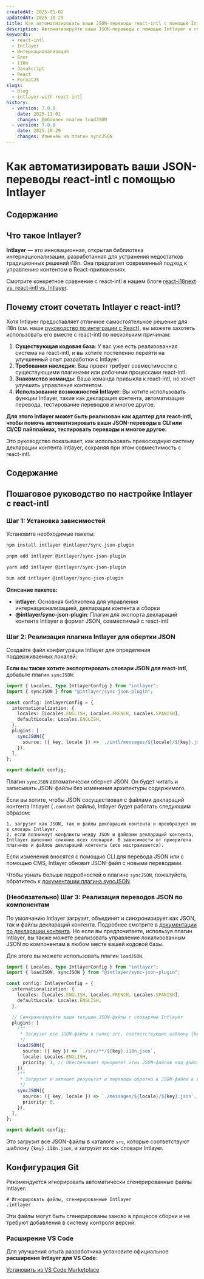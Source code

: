 ```yaml
---
createdAt: 2025-01-02
updatedAt: 2025-10-29
title: Как автоматизировать ваши JSON-переводы react-intl с помощью Intlayer
description: Автоматизируйте ваши JSON-переводы с помощью Intlayer и react-intl для улучшенной интернационализации в React-приложениях.
keywords:
  - react-intl
  - Intlayer
  - Интернационализация
  - Блог
  - i18n
  - JavaScript
  - React
  - FormatJS
slugs:
  - blog
  - intlayer-with-react-intl
history:
  - version: 7.0.6
    date: 2025-11-01
    changes: Добавлен плагин loadJSON
  - version: 7.0.0
    date: 2025-10-29
    changes: Изменён на плагин syncJSON
---
```


# Как автоматизировать ваши JSON-переводы react-intl с помощью Intlayer

## Содержание

<TOC/>

## Что такое Intlayer?

**Intlayer** — это инновационная, открытая библиотека интернационализации, разработанная для устранения недостатков традиционных решений i18n. Она предлагает современный подход к управлению контентом в React-приложениях.

Смотрите конкретное сравнение с react-intl в нашем блоге [react-i18next vs. react-intl vs. Intlayer](https://github.com/aymericzip/intlayer/blob/main/docs/blog/ru/react-i18next_vs_react-intl_vs_intlayer.md).

## Почему стоит сочетать Intlayer с react-intl?

Хотя Intlayer предоставляет отличное самостоятельное решение для i18n (см. наше [руководство по интеграции с React](https://github.com/aymericzip/intlayer/blob/main/docs/docs/ru/intlayer_with_vite+react.md)), вы можете захотеть использовать его вместе с react-intl по нескольким причинам:

1. **Существующая кодовая база**: У вас уже есть реализованная система на react-intl, и вы хотите постепенно перейти на улучшенный опыт разработки с Intlayer.
2. **Требования наследия**: Ваш проект требует совместимости с существующими плагинами или рабочими процессами react-intl.
3. **Знакомство команды**: Ваша команда привыкла к react-intl, но хочет улучшить управление контентом.
4. **Использование возможностей Intlayer**: Вы хотите использовать функции Intlayer, такие как декларация контента, автоматизация перевода, тестирование переводов и многое другое.

**Для этого Intlayer может быть реализован как адаптер для react-intl, чтобы помочь автоматизировать ваши JSON-переводы в CLI или CI/CD пайплайнах, тестировать переводы и многое другое.**

Это руководство показывает, как использовать превосходную систему декларации контента Intlayer, сохраняя при этом совместимость с react-intl.

## Содержание

<TOC/>

## Пошаговое руководство по настройке Intlayer с react-intl

### Шаг 1: Установка зависимостей

Установите необходимые пакеты:

```bash packageManager="npm"
npm install intlayer @intlayer/sync-json-plugin
```

```bash packageManager="pnpm"
pnpm add intlayer @intlayer/sync-json-plugin
```

```bash packageManager="yarn"
yarn add intlayer @intlayer/sync-json-plugin
```

```bash packageManager="bun"
bun add intlayer @intlayer/sync-json-plugin
```

**Описание пакетов:**

- **intlayer**: Основная библиотека для управления интернационализацией, декларации контента и сборки
- **@intlayer/sync-json-plugin**: Плагин для экспорта деклараций контента Intlayer в формат JSON, совместимый с react-intl

### Шаг 2: Реализация плагина Intlayer для обертки JSON

Создайте файл конфигурации Intlayer для определения поддерживаемых локалей:

**Если вы также хотите экспортировать словари JSON для react-intl**, добавьте плагин `syncJSON`:

```typescript fileName="intlayer.config.ts"
import { Locales, type IntlayerConfig } from "intlayer";
import { syncJSON } from "@intlayer/sync-json-plugin";

const config: IntlayerConfig = {
  internationalization: {
    locales: [Locales.ENGLISH, Locales.FRENCH, Locales.SPANISH],
    defaultLocale: Locales.ENGLISH,
  },
  plugins: [
    syncJSON({
      source: ({ key, locale }) => `./intl/messages/${locale}/${key}.json`,
    }),
  ],
};

export default config;
```

Плагин `syncJSON` автоматически обернет JSON. Он будет читать и записывать JSON-файлы без изменения архитектуры содержимого.

Если вы хотите, чтобы JSON сосуществовал с файлами деклараций контента Intlayer (`.content` файлы), Intlayer будет работать следующим образом:

    1. загрузит как JSON, так и файлы деклараций контента и преобразует их в словарь Intlayer.
    2. если возникнут конфликты между JSON и файлами деклараций контента, Intlayer выполнит слияние всех словарей. В зависимости от приоритета плагинов и файлов деклараций контента (все настраивается).

Если изменения вносятся с помощью CLI для перевода JSON или с помощью CMS, Intlayer обновит JSON-файл с новыми переводами.

Чтобы узнать больше подробностей о плагине `syncJSON`, пожалуйста, обратитесь к [документации плагина syncJSON](https://github.com/aymericzip/intlayer/blob/main/docs/docs/ru/plugins/sync-json.md).

### (Необязательно) Шаг 3: Реализация переводов JSON по компонентам

По умолчанию Intlayer загрузит, объединит и синхронизирует как JSON, так и файлы деклараций контента. Подробнее смотрите в [документации по декларации контента](https://github.com/aymericzip/intlayer/blob/main/docs/docs/ru/dictionary/content_file.md). Но если вы предпочитаете, используя плагин Intlayer, вы также можете реализовать управление локализованным JSON по компонентам в любом месте вашей кодовой базы.

Для этого вы можете использовать плагин `loadJSON`.

```ts fileName="intlayer.config.ts"
import { Locales, type IntlayerConfig } from "intlayer";
import { loadJSON, syncJSON } from "@intlayer/sync-json-plugin";

const config: IntlayerConfig = {
  internationalization: {
    locales: [Locales.ENGLISH, Locales.FRENCH, Locales.SPANISH],
    defaultLocale: Locales.ENGLISH,
  },

  // Синхронизируйте ваши текущие JSON-файлы с словарями Intlayer
  plugins: [
    /**
     * Загрузит все JSON-файлы в папке src, соответствующие шаблону {key}.i18n.json
     */
    loadJSON({
      source: ({ key }) => `./src/**/${key}.i18n.json`,
      locale: Locales.ENGLISH,
      priority: 1, // Обеспечивает приоритет этих JSON-файлов над файлами в `./locales/en/${key}.json`
    }),
    /**
     * Загрузит и запишет результат и переводы обратно в JSON-файлы в директории locales
     */
    syncJSON({
      source: ({ key, locale }) => `./messages/${locale}/${key}.json`,
      priority: 0,
    }),
  ],
};

export default config;
```

Это загрузит все JSON-файлы в каталоге `src`, которые соответствуют шаблону `{key}.i18n.json`, и загрузит их как словари Intlayer.

## Конфигурация Git

Рекомендуется игнорировать автоматически сгенерированные файлы Intlayer:

```plaintext fileName=".gitignore"
# Игнорировать файлы, сгенерированные Intlayer
.intlayer
```

Эти файлы могут быть сгенерированы заново в процессе сборки и не требуют добавления в систему контроля версий.

### Расширение VS Code

Для улучшения опыта разработчика установите официальное **расширение Intlayer для VS Code**:

[Установить из VS Code Marketplace](https://marketplace.visualstudio.com/items?itemName=intlayer.intlayer-vs-code-extension)
